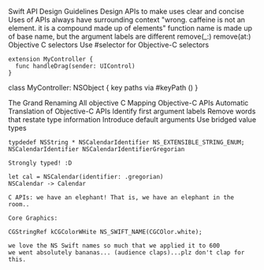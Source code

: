 

Swift API Design Guidelines
  Design APIs to make uses clear and concise
  Uses of APIs always have surrounding context
  "wrong. caffeine is not an element. it is a compound made up of elements"
  function name is made up of base name, but the argument labels are different
  remove(_:)
  remove(at:)
  Objective C selectors
    Use #selector for Objective-C selectors

    extension MyController {
      func handleDrag(sender: UIControl)
    }

  class MyController: NSObject {
    key paths via #keyPath ()
  }

The Grand Renaming
  All objective C
Mapping Objective-C APIs
  Automatic Translation of Objective-C APIs
    Identify first argument labels
    Remove words that restate type information
    Introduce default arguments
    Use bridged value types

    typdedef NSString * NSCalendarIdentifier NS_EXTENSIBLE_STRING_ENUM;
    NSCalendarIdentifier NSCalendarIdentifierGregorian

    Strongly typed! :D

    let cal = NSCalendar(identifier: .gregorian)
    NSCalendar -> Calendar

    C APIs: we have an elephant! That is, we have an elephant in the room..

    Core Graphics:

    CGStringRef kCGColorWHite NS_SWIFT_NAME(CGCOlor.white);

    we love the NS Swift names so much that we applied it to 600
    we went absolutely bananas... (audience claps)...plz don't clap for this.

